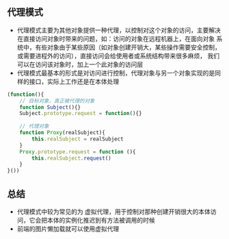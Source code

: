 ## 代理模式
- 代理模式主要为其他对象提供一种代理，以控制对这个对象的访问，主要解决在直接访问对象时带来的问题，如：访问的对象在远程机器上，在面向对象
系统中，有些对象由于某些原因（如对象创建开销大，某些操作需要安全控制，或需要进程外的访问），直接访问会给使用者或系统结构带来很多麻烦，
我们可以在访问该对象时，加上一个此对象的访问层
- 代理模式最基本的形式是对访问进行控制，代理对象与另一个对象实现的是同样的接口，实际上工作还是在本体处理

```js
(function(){
    // 目标对象，真正被代理的对象
    function Subject(){}
    Subject.prototype.request = function(){}
    
    // 代理对象
    function Proxy(realSubject){
        this.realSubject = realSubject
    }
    Proxy.prototype.request = function (){
        this.realSubject.request()
    }
}())
```

## 总结
- 代理模式中较为常见的为 虚拟代理，用于控制对那种创建开销很大的本体访问，它会把本体的实例化推迟到有方法被调用的时候
- 前端的图片懒加载就可以使用虚拟代理

